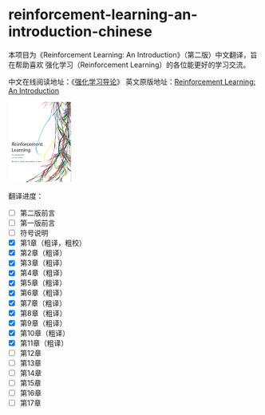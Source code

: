# reinforcement-learning-an-introduction-chinese

本项目为《Reinforcement Learning: An Introduction》（第二版）中文翻译，旨在帮助喜欢
强化学习（Reinforcement Learning）的各位能更好的学习交流。

中文在线阅读地址：《[强化学习导论](https://rl.qiwihui.com)》
英文原版地址：[Reinforcement Learning: An Introduction](http://incompleteideas.net/book/the-book-2nd.html)

![cover](./smallbookcover.gif)

翻译进度：

- [ ] 第二版前言
- [ ] 第一版前言
- [ ] 符号说明
- [x] 第1章（粗译，粗校）
- [x] 第2章（粗译）
- [x] 第3章（粗译）
- [x] 第4章（粗译）
- [x] 第5章（粗译）
- [x] 第6章（粗译）
- [x] 第7章（粗译）
- [x] 第8章（粗译）
- [x] 第9章（粗译）
- [x] 第10章（粗译）
- [x] 第11章（粗译）
- [ ] 第12章
- [ ] 第13章
- [ ] 第14章
- [ ] 第15章
- [ ] 第16章
- [ ] 第17章
